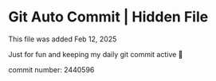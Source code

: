 # Git Auto Commit | Hidden File

This file was added Feb 12, 2025

Just for fun and keeping my daily git commit active 🤪

commit number: 2440596
